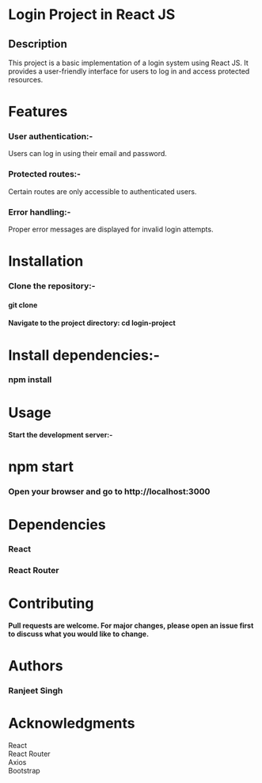
# Login Project in React JS

## Description
This project is a basic implementation of a login system using React JS. It provides a user-friendly interface for users to log in and access protected resources.

# Features
### User authentication:-
Users can log in using their email and password.
### Protected routes:-
Certain routes are only accessible to authenticated users.
### Error handling:-
Proper error messages are displayed for invalid login attempts.
# Installation
### Clone the repository:-
#### git clone <repository-url>
#### Navigate to the project directory: cd login-project
# Install dependencies:-
### npm install
# Usage
#### Start the development server:-
# npm start
### Open your browser and go to http://localhost:3000
# Dependencies
### React
### React Router
# Contributing
#### Pull requests are welcome. For major changes, please open an issue first to discuss what you would like to change.

# Authors
 ### Ranjeet Singh
# Acknowledgments
React <br>
React Router<br>
Axios<br>
Bootstrap<br>
